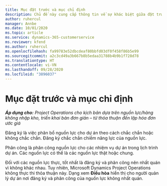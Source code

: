 ```yaml
---
title: Mục đặt trước và mục chỉ định
description: Chủ đề này cung cấp thông tin về sự khác biệt giữa đặt trước nguồn lực và chỉ định nguồn lực.
author: ruhercul
manager: Annbe
ms.date: 10/01/2020
ms.topic: article
ms.service: dynamics-365-customerservice
ms.reviewer: kfend
ms.author: ruhercul
ms.openlocfilehash: fa99783e52dbcdeaf80bbfd03df0f458f86b5e99
ms.sourcegitcommit: a2c3cd49a3b667b8b5edaa31788b4b9b1f728d78
ms.translationtype: HT
ms.contentlocale: vi-VN
ms.lasthandoff: 09/28/2020
ms.locfileid: "3896037"
---
```

# <a name="bookings-vs-assignments"></a>Mục đặt trước và mục chỉ định

_**Áp dụng cho:** Project Operations cho kịch bản dựa trên nguồn lực/hàng không nhập kho, triển khai bản đơn giản – từ thỏa thuận đến lập hóa đơn ước giá_

Đăng ký là việc phân bổ nguồn lực cho dự án theo cách chắc chắn hoặc không chắc chắn. Đăng ký chắc chắn chiếm năng lực của nguồn lực. 

Phân công là phân công nguồn lực cho các nhiệm vụ dự án trong lịch trình dự án. Các nguồn lực có thể là các nguồn lực thật hoặc chung. 

Đối với các nguồn lực thực, tốt nhất là đăng ký và phân công nên nhất quán vì không khác nhau. Tuy nhiên, Microsoft Dynamics Project Operations không thực thi thỏa thuận này. Dạng xem **Điều hòa** hiển thị cho người quản lý dự án nơi đăng ký và phân công của nguồn lực không nhất quán.
